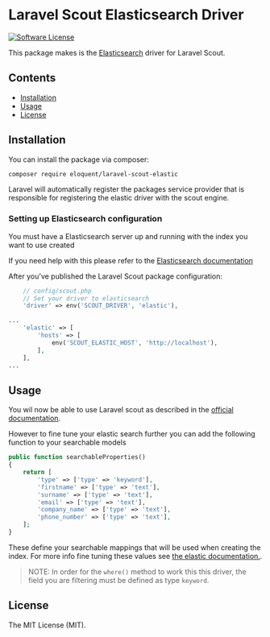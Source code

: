 # Laravel Scout Elasticsearch Driver
[![Software License](https://img.shields.io/badge/license-MIT-brightgreen.svg?style=flat-square)](LICENSE.md)

This package makes is the [Elasticsearch](https://www.elastic.co/products/elasticsearch) driver for Laravel Scout.

## Contents
- [Installation](#installation)
- [Usage](#usage)
- [License](#license)

## Installation
You can install the package via composer:

``` bash
composer require eloquent/laravel-scout-elastic
```

Laravel will automatically register the packages service provider that is responsible for registering
the elastic driver with the scout engine.

### Setting up Elasticsearch configuration
You must have a Elasticsearch server up and running with the index you want to use created

If you need help with this please refer to the [Elasticsearch documentation](https://www.elastic.co/guide/en/elasticsearch/reference/current/index.html)

After you've published the Laravel Scout package configuration:

```php
    // config/scout.php
    // Set your driver to elasticsearch
    'driver' => env('SCOUT_DRIVER', 'elastic'),

...
    'elastic' => [
        'hosts' => [
            env('SCOUT_ELASTIC_HOST', 'http://localhost'),
        ],
    ],
...
```

## Usage
You wil now be able to use Laravel scout as described in the [official documentation](https://laravel.com/docs/5.7/scout).

However to fine tune your elastic search further you can add the following function to your searchable models
```php
public function searchableProperties()
{
    return [
        'type' => ['type' => 'keyword'],
        'firstname' => ['type' => 'text'],
        'surname' => ['type' => 'text'],
        'email' => ['type' => 'text'],
        'company_name' => ['type' => 'text'],
        'phone_number' => ['type' => 'text'],
    ];
}
```
These define your searchable mappings that will be used when creating the index. For more info fine tuning these values
see [the elastic documentation.](https://www.elastic.co/guide/en/elasticsearch/reference/current/mapping.html).

> NOTE: In order for the `where()` method to work this this driver,
> the field you are filtering must be defined as type `keyword`.

## License
The MIT License (MIT).
